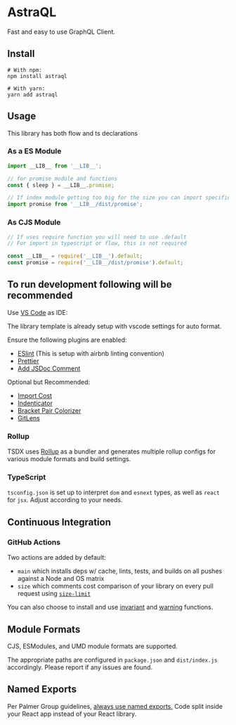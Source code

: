 # AstraQL

Fast and easy to use GraphQL Client.

## Install

```shell
# With npm:
npm install astraql

# With yarn:
yarn add astraql
```

## Usage

This library has both flow and ts declarations

### As a ES Module

```javascript
import __LIB__ from '__LIB__';

// for promise module and functions
const { sleep } = __LIB__.promise;

// If index module getting too big for the size you can import specific module
import promise from '__LIB__/dist/promise';

```

### As CJS Module

```javascript
// If uses require function you will need to use .default
// For import in typescript or flow, this is not required

const __LIB__ = require('__LIB__').default;
const promise = require('__LIB__/dist/promise').default;
```

## To run development following will be recommended

Use [VS Code](https://code.visualstudio.com/download) as IDE:

The library template is already setup with vscode settings for auto format.

Ensure the following plugins are enabled:

- [ESlint](https://marketplace.visualstudio.com/items?itemName=dbaeumer.vscode-eslint) (This is setup with airbnb linting convention)
- [Prettier](https://marketplace.visualstudio.com/items?itemName=esbenp.prettier-vscode)
- [Add JSDoc Comment](https://marketplace.visualstudio.com/items?itemName=stevencl.addDocComments#)

Optional but Recommended:

- [Import Cost](https://marketplace.visualstudio.com/items?itemName=wix.vscode-import-cost)
- [Indenticator](https://marketplace.visualstudio.com/items?itemName=sirtori.indenticator)
- [Bracket Pair Colorizer](https://marketplace.visualstudio.com/items?itemName=coenraads.bracket-pair-colorizer)
- [GitLens](https://marketplace.visualstudio.com/items?itemName=eamodio.gitlens)

### Rollup

TSDX uses [Rollup](https://rollupjs.org) as a bundler and generates multiple rollup configs for various module formats and build settings.

### TypeScript

`tsconfig.json` is set up to interpret `dom` and `esnext` types, as well as `react` for `jsx`. Adjust according to your needs.

## Continuous Integration

### GitHub Actions

Two actions are added by default:

- `main` which installs deps w/ cache, lints, tests, and builds on all pushes against a Node and OS matrix
- `size` which comments cost comparison of your library on every pull request using [`size-limit`](https://github.com/ai/size-limit)

You can also choose to install and use [invariant](https://github.com/palmerhq/tsdx#invariant) and [warning](https://github.com/palmerhq/tsdx#warning) functions.

## Module Formats

CJS, ESModules, and UMD module formats are supported.

The appropriate paths are configured in `package.json` and `dist/index.js` accordingly. Please report if any issues are found.

## Named Exports

Per Palmer Group guidelines, [always use named exports.](https://github.com/palmerhq/typescript#exports) Code split inside your React app instead of your React library.
